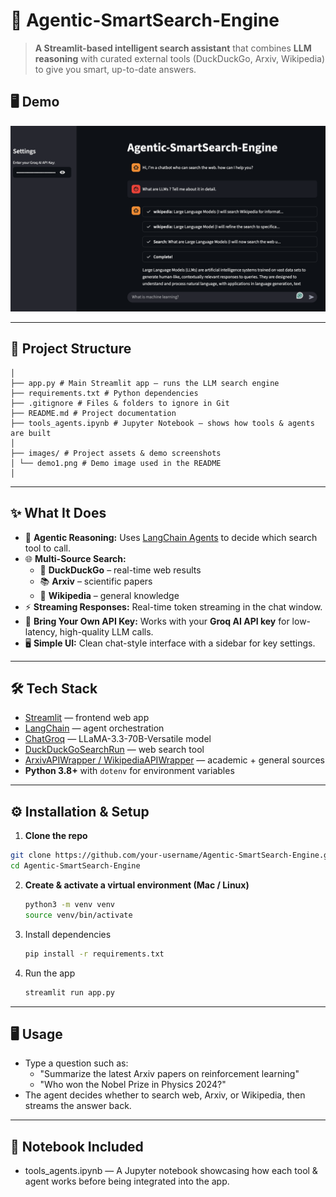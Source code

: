 # 🚀 Agentic-SmartSearch-Engine

> **A Streamlit-based intelligent search assistant** that combines **LLM reasoning** with curated external tools (DuckDuckGo, Arxiv, Wikipedia) to give you smart, up-to-date answers.



## 🖥️ Demo

![Demo](images/demo1.png)

---

## 📂 Project Structure

```
│
├── app.py # Main Streamlit app – runs the LLM search engine
├── requirements.txt # Python dependencies
├── .gitignore # Files & folders to ignore in Git
├── README.md # Project documentation
├── tools_agents.ipynb # Jupyter Notebook – shows how tools & agents are built
│
├── images/ # Project assets & demo screenshots
│ └── demo1.png # Demo image used in the README
│
```

---

## ✨ What It Does

- 🧠 **Agentic Reasoning:** Uses [LangChain Agents](https://docs.langchain.com/) to decide which search tool to call.
- 🌐 **Multi-Source Search:**  
  - 🔎 **DuckDuckGo** – real-time web results  
  - 📚 **Arxiv** – scientific papers  
  - 📖 **Wikipedia** – general knowledge
- ⚡ **Streaming Responses:** Real-time token streaming in the chat window.
- 🔑 **Bring Your Own API Key:** Works with your **Groq AI API key** for low-latency, high-quality LLM calls.
- 🖥️ **Simple UI:** Clean chat-style interface with a sidebar for key settings.

---

## 🛠️ Tech Stack

- [Streamlit](https://streamlit.io/) — frontend web app
- [LangChain](https://www.langchain.com/) — agent orchestration
- [ChatGroq](https://groq.com/) — LLaMA-3.3-70B-Versatile model
- [DuckDuckGoSearchRun](https://python.langchain.com/docs/modules/tools/) — web search tool
- [ArxivAPIWrapper / WikipediaAPIWrapper](https://python.langchain.com/docs/modules/tools/) — academic + general sources
- **Python 3.8+** with `dotenv` for environment variables

---

## ⚙️ Installation & Setup

1. **Clone the repo**
```bash
git clone https://github.com/your-username/Agentic-SmartSearch-Engine.git
cd Agentic-SmartSearch-Engine
```

2. **Create & activate a virtual environment (Mac / Linux)**
   ```bash
   python3 -m venv venv
   source venv/bin/activate
   ```

3. Install dependencies
   ```bash
   pip install -r requirements.txt
   ```
4. Run the app
   ```bash
   streamlit run app.py
   ```

---

## 🖥️ Usage

- Type a question such as:
  - "Summarize the latest Arxiv papers on reinforcement learning"
  - "Who won the Nobel Prize in Physics 2024?"
- The agent decides whether to search web, Arxiv, or Wikipedia, then streams the answer back.

---

## 📓 Notebook Included

- tools_agents.ipynb — A Jupyter notebook showcasing how each tool & agent works before being integrated into the app.
